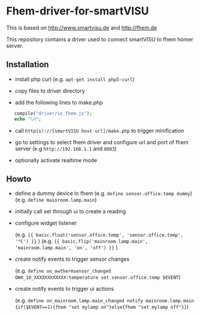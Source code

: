 Fhem-driver-for-smartVISU
=========================

This is based on http://www.smartvisu.de and http://fhem.de

This repository contains a driver used to connect smartVISU to fhem homer server.

Installation
------------
 - install php curl (e.g. ```apt-get install php5-curl```)

 - copy files to driver directory
 
 - add the following lines to make.php
 ```php
    compile("driver/io_fhem.js");
    echo "\n";
 ```
    
 - call ```http(s)://[smartVISU host url]/make.php``` to trigger minification
 
 - go to settings to select fhem driver and configure url and port of fhem server
   (e.g ```http://192.168.1.1``` and ```8083```)
   
 - optionally activate realtime mode
 
Howto
-----
 - define a dummy device in fhem
   (e.g. ```define sensor.office.temp dummy```)
   (e.g. ```define mainroom.lamp.main```)

 - initially call set through ui to create a reading
  
 - configure widget listener
  
   (e.g. ```{{ basic.float('sensor.office.temp', 'sensor.office.temp', '°C') }}``` )
   (e.g. ```{{ basic.flip('mainroom.lamp.main', 'mainroom.lamp.main', 'on', 'off') }}``` )

 - create notify events to trigger sensor changes
 
   (e.g. ```define on_owthermsensor_changed OWX_10_XXXXXXXXXXXX:temperature set sensor.office.temp $EVENT```)

 - create notify events to trigger ui actions
 
   (e.g. ```define on_mainroom.lamp.main_changed notify mainroom.lamp.main {if($EVENT==1){fhem "set mylamp on"}else{fhem "set mylamp off"}}```)
